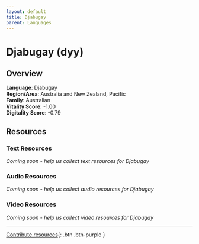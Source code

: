 ```yaml
---
layout: default
title: Djabugay
parent: Languages
---
```


# Djabugay (dyy)

## Overview

**Language**: Djabugay  
**Region/Area**: Australia and New Zealand, Pacific  
**Family**: Australian  
**Vitality Score**: -1.00  
**Digitality Score**: -0.79  

## Resources

### Text Resources
*Coming soon - help us collect text resources for Djabugay*

### Audio Resources
*Coming soon - help us collect audio resources for Djabugay*

### Video Resources
*Coming soon - help us collect video resources for Djabugay*

---

[Contribute resources](https://fairtrain.github.io/){: .btn .btn-purple }
